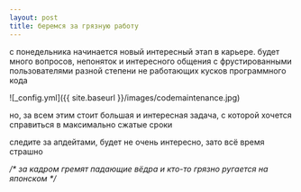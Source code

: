 ```yaml
---
layout: post
title: беремся за грязную работу
---
```


c понедельника начинается новый интересный этап в карьере. будет много вопросов, непоняток и интересного общения с фрустированными пользователями разной степени не работающих кусков программного кода

![_config.yml]({{ site.baseurl }}/images/codemaintenance.jpg)


но, за всем этим стоит большая и интересная задача, с которой хочется справиться в максимально сжатые сроки 

следите за апдейтами, будет не очень интересно, зато всё время страшно

_/* за кадром гремят падающие вёдра и кто-то грязно ругается на японском */_



<!--excerpt-->